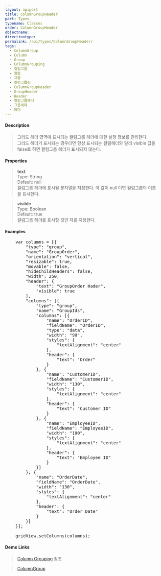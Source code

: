 ```yaml
---
layout: apipost
title: ColumnGroupHeader
part: Types
typename: Classes
order: ColumnGroupHeader
objectname: 
directiontype: 
permalink: /api/types/ColumnGroupHeader/
tags:
  - ColumnGroup
  - Column
  - Group
  - ColumnGrouping
  - 컬럼그룹
  - 컬럼
  - 그룹
  - 컬럼그룹핑
  - ColumnGroupHeader
  - GroupHeader
  - Header
  - 컬럼그룹헤더
  - 그룹헤더
  - 헤더
---
```


#### Description

> 그리드 헤더 영역에 표시되는 컬럼그룹 헤더에 대한 설정 정보를 관리한다.  
> 그리드 헤더가 표시되는 경우라면 항상 표시되는 컬럼헤더와 달리 visible 값을 false로 하면 컬럼그룹 헤더가 표시되지 않는다.

#### Properties

> **text**  
> Type: String   
> Default: null     
> 컬럼그룹 헤더에 표시될 문자열을 지정한다. 이 값이 null 이면  컬럼그룹의 이름을 표시한다.

> **visible**  
> Type: Boolean   
> Default: true     
> 컬럼그룹 헤더를 표시할 것인 지를 지정한다. 

#### Examples   

<pre class="prettyprint">
	var columns = [{
        "type": "group",
        "name": "GroupOrder",
        "orientation": "vertical",
        "resizable": true,
        "movable": false,
        "hideChildHeaders": false,
        "width": 250,
        "header": {
        	"text": "GroupOrder Hader",
            "visible": true
        },
        "columns": [{
            "type": "group",
            "name": "GroupIds",
            "columns": [{
                "name": "OrderID",
                "fieldName": "OrderID",
                "type": "data",
                "width": "90",
                "styles": {
                    "textAlignment": "center"
                },
                "header": {
                    "text": "Order"
                }
            }, {
                "name": "CustomerID",
                "fieldName": "CustomerID",
                "width": "130",
                "styles": {
                    "textAlignment": "center"
                },
                "header": {
                    "text": "Customer ID"
                }
            }, {
                "name": "EmployeeID",
                "fieldName": "EmployeeID",
                "width": "100",
                "styles": {
                    "textAlignment": "center"
                },
                "header": {
                    "text": "Employee ID"
                }
            }]
        }, {
            "name": "OrderDate",
            "fieldName": "OrderDate",
            "width": "130",
            "styles": {
                "textAlignment": "center"
            },
            "header": {
                "text": "Order Date"
            }
        }]
	}];
	
	gridView.setColumns(columns);
</pre>

#### Demo Links 

> [Column Grouping](http://demo.realgrid.net/Demo/ColumnGrouping) 참조  

> [ColumnGroup](/api/types/ColumnGroup)  


